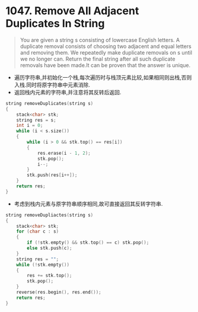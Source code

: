 # 1047. Remove All Adjacent Duplicates In String

> You are given a string s consisting of lowercase English letters. A duplicate removal consists of choosing two adjacent and equal letters and removing them.
We repeatedly make duplicate removals on s until we no longer can.
Return the final string after all such duplicate removals have been made.It can be proven that the answer is unique.  

- 遍历字符串,并初始化一个栈,每次遍历时与栈顶元素比较,如果相同则出栈,否则入栈.同时将原字符串中元素消除.
- 返回栈内元素的字符串,并注意将其反转后返回.

```C++
string removeDuplicates(string s)
{
    stack<char> stk;
    string res = s;
    int i = 0;
    while (i < s.size())
    {
        while (i > 0 && stk.top() == res[i])
        {
            res.erase(i - 1, 2);
            stk.pop();
            i--;
        }
        stk.push(res[i++]);
    }
    return res;
}
```

- 考虑到栈内元素与原字符串顺序相同,故可直接返回其反转字符串.

```C++
string removeDupliactes(string s)
{
    stack<char> stk;
    for (char c : s)
    {
        if (!stk.empty() && stk.top() == c) stk.pop();
        else stk.push(c);
    }
    string res = "";
    while (!stk.empty())
    {
        res += stk.top();
        stk.pop();
    }
    reverse(res.begin(), res.end());
    return res;
}
```  
